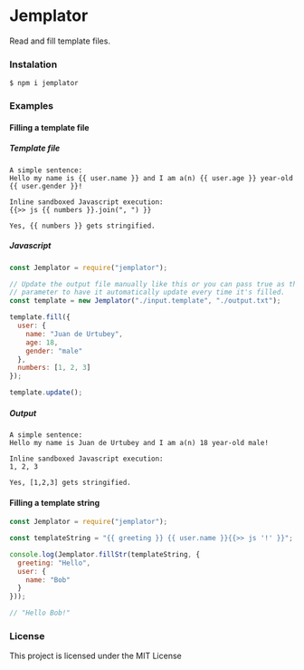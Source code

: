 # Jemplator
Read and fill template files.

### Instalation

```shell
$ npm i jemplator
```

### Examples

#### Filling a template file

##### Template file

```
A simple sentence:
Hello my name is {{ user.name }} and I am a(n) {{ user.age }} year-old {{ user.gender }}!

Inline sandboxed Javascript execution:
{{>> js {{ numbers }}.join(", ") }}

Yes, {{ numbers }} gets stringified.
```

##### Javascript

```javascript
const Jemplator = require("jemplator");

// Update the output file manually like this or you can pass true as the last
// parameter to have it automatically update every time it's filled.
const template = new Jemplator("./input.template", "./output.txt");

template.fill({
  user: {
    name: "Juan de Urtubey",
    age: 18,
    gender: "male"
  },
  numbers: [1, 2, 3]
});

template.update();
```

##### Output

```
A simple sentence:
Hello my name is Juan de Urtubey and I am a(n) 18 year-old male!

Inline sandboxed Javascript execution:
1, 2, 3

Yes, [1,2,3] gets stringified.
```

#### Filling a template string

```javascript
const Jemplator = require("jemplator");

const templateString = "{{ greeting }} {{ user.name }}{{>> js '!' }}";

console.log(Jemplator.fillStr(templateString, {
  greeting: "Hello",
  user: {
    name: "Bob"
  }
}));

// "Hello Bob!"
```

### License

This project is licensed under the MIT License
